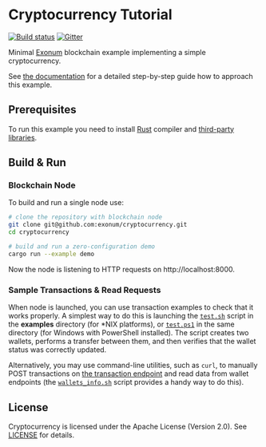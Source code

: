 # Cryptocurrency Tutorial

[![Build status][travis-image]][travis-url]
[![Gitter][gitter-image]][gitter-url]

[travis-image]: https://img.shields.io/travis/exonum/cryptocurrency.svg?style=flat-square
[travis-url]: https://travis-ci.org/exonum/cryptocurrency
[gitter-image]: https://img.shields.io/gitter/room/exonum/exonum.svg?style=flat-square
[gitter-url]: https://gitter.im/exonum/exonum

Minimal [Exonum](https://github.com/exonum/exonum) blockchain example implementing
a simple cryptocurrency.

See [the documentation](https://exonum.com/doc/get-started/create-service)
for a detailed step-by-step guide how to approach this example.

## Prerequisites

To run this example you need to install [Rust](https://www.rust-lang.org/en-US/)
compiler and [third-party libraries](http://exonum.com/doc/get-started/install/).

## Build & Run

### Blockchain Node

To build and run a single node use:

```sh
# clone the repository with blockchain node
git clone git@github.com:exonum/cryptocurrency.git
cd cryptocurrency

# build and run a zero-configuration demo
cargo run --example demo
```

Now the node is listening to HTTP requests on http://localhost:8000.

### Sample Transactions & Read Requests

When node is launched, you can use transaction examples to check that it works properly.
A simplest way to do this is launching the [`test.sh`](examples/test.sh)
script in the **examples** directory (for \*NIX platforms), or [`test.ps1`](examples/test.ps1)
in the same directory (for Windows with PowerShell installed).
The script creates two wallets, performs a transfer
between them, and then verifies that the wallet status was correctly updated.

Alternatively, you may use command-line utilities, such as `curl`, to manually POST transactions
on [the transaction endpoint](http://127.0.0.1:8000/api/services/cryptocurrency/v1/wallets)
and read data from wallet endpoints (the [`wallets_info.sh`](examples/wallets_info.sh) script
provides a handy way to do this).

## License

Cryptocurrency is licensed under the Apache License (Version 2.0). See [LICENSE](LICENSE) for details.
